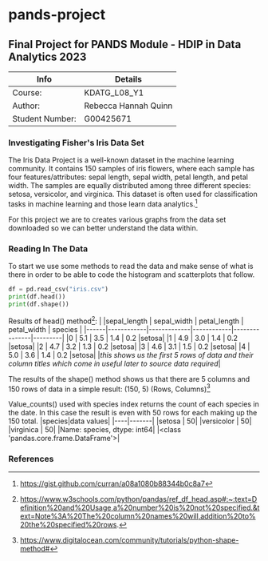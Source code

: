 # pands-project

## Final Project for PANDS Module - HDIP in Data Analytics 2023

| Info | Details |
| -------- | -------- |
| Course: | KDATG_L08_Y1 |
| Author: | Rebecca Hannah Quinn |
| Student Number: | G00425671 |


### Investigating Fisher's Iris Data Set
The Iris Data Project is a well-known dataset in the machine learning community. It contains 150 samples of iris flowers, where each sample has four features/attributes: sepal length, sepal width, petal length, and petal width. The samples are equally distributed among three different species: setosa, versicolor, and virginica. This dataset is often used for classification tasks in machine learning and those learn data analytics.[^1]

For this project we are to creates various graphs from the data set downloaded so we can better understand the data within.

### Reading In The Data
To start we use some methods to read the data and make sense of what is there in order to be able to code the histogram and scatterplots that follow.

```python
df = pd.read_csv("iris.csv")
print(df.head())
print(df.shape())
```
Results of head() method[^2]:
|   |sepal_length | sepal_width | petal_length | petal_width | species |
|------|------------|-------------|------------|---------------|---------|
|0     |      5.1     |     3.5     |      1.4      |    0.2  |setosa|
|1     |     4.9      |    3.0      |     1.4       |   0.2  |setosa|
|2     |   4.7       |    3.2      |     1.3       |   0.2  |setosa|
|3     |   4.6       |   3.1      |     1.5      |    0.2  |setosa|
|4     |  5.0        |  3.6        |   1.4        |  0.2  |setosa|
|*this shows us the first 5 rows of data and their column titles which come in useful later to source data required*|

The results of the shape() method shows us that there are 5 columns and 150 rows of data in a simple result: (150, 5) (Rows, Columns)[^3]

Value_counts() used with species index returns the count of each species in the date. In this case the result is even with 50 rows for each making up the 150 total.
|species|data values|
|----|-------|
|setosa    |    50|
|versicolor |   50|
|virginica   |  50|
|Name: species, dtype: int64|
|<class 'pandas.core.frame.DataFrame'>|

### References
[^1]: https://gist.github.com/curran/a08a1080b88344b0c8a7
[^2]: https://www.w3schools.com/python/pandas/ref_df_head.asp#:~:text=Definition%20and%20Usage,a%20number%20is%20not%20specified.&text=Note%3A%20The%20column%20names%20will,addition%20to%20the%20specified%20rows.
[^3]: https://www.digitalocean.com/community/tutorials/python-shape-method#
